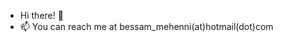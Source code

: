 - Hi there! 👋
- 📫 You can reach me at bessam_mehenni(at)hotmail(dot)com

<!---
bessammehenni/bessammehenni is a ✨ special ✨ repository because its `README.md` (this file) appears on your GitHub profile.
You can click the Preview link to take a look at your changes.
--->
